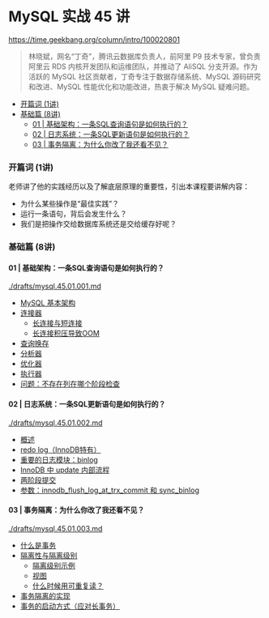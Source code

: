 # MySQL 实战 45 讲

https://time.geekbang.org/column/intro/100020801

> 林晓斌，网名“丁奇”，腾讯云数据库负责人，前阿里 P9 技术专家，曾负责阿里云 RDS 内核开发团队和运维团队，并推动了 AliSQL 分支开源。作为活跃的 MySQL 社区贡献者，丁奇专注于数据存储系统、MySQL 源码研究和改进、MySQL 性能优化和功能改进，热衷于解决 MySQL 疑难问题。


<!-- @import "[TOC]" {cmd="toc" depthFrom=3 depthTo=6 orderedList=false} -->

<!-- code_chunk_output -->

- [开篇词 (1讲)](#开篇词-1讲)
- [基础篇 (8讲)](#基础篇-8讲)
  - [01 | 基础架构：一条SQL查询语句是如何执行的？](#01-基础架构一条sql查询语句是如何执行的)
  - [02 | 日志系统：一条SQL更新语句是如何执行的？](#02-日志系统一条sql更新语句是如何执行的)
  - [03 | 事务隔离：为什么你改了我还看不见？](#03-事务隔离为什么你改了我还看不见)

<!-- /code_chunk_output -->

### 开篇词 (1讲)

老师讲了他的实践经历以及了解底层原理的重要性，引出本课程要讲解内容：
- 为什么某些操作是“最佳实践”？
- 运行一条语句，背后会发生什么？
- 我们是把操作交给数据库系统还是交给缓存好呢？

### 基础篇 (8讲)

#### 01 | 基础架构：一条SQL查询语句是如何执行的？

[./drafts/mysql.45.01.001.md](./drafts/mysql.45.01.001.md)

- [MySQL 基本架构](./drafts/mysql.45.01.001.md#mysql-基本架构)
- [连接器](./drafts/mysql.45.01.001.md#连接器)
  - [长连接与短连接](./drafts/mysql.45.01.001.md#长连接与短连接)
  - [长连接积压导致OOM](./drafts/mysql.45.01.001.md#长连接积压导致oom)
- [查询换存](./drafts/mysql.45.01.001.md#查询换存)
- [分析器](./drafts/mysql.45.01.001.md#分析器)
- [优化器](./drafts/mysql.45.01.001.md#优化器)
- [执行器](./drafts/mysql.45.01.001.md#执行器)
- [问题：不存在列在哪个阶段检查](./drafts/mysql.45.01.001.md#问题不存在列在哪个阶段检查)

#### 02 | 日志系统：一条SQL更新语句是如何执行的？

[./drafts/mysql.45.01.002.md](./drafts/mysql.45.01.002.md)

- [概述](./drafts/mysql.45.01.002.md#概述)
- [redo log（InnoDB特有）](./drafts/mysql.45.01.002.md#redo-loginnodb特有)
- [重要的日志模块：binlog](./drafts/mysql.45.01.002.md#重要的日志模块binlog)
- [InnoDB 中 update 内部流程](./drafts/mysql.45.01.002.md#innodb-中-update-内部流程)
- [两阶段提交](./drafts/mysql.45.01.002.md#两阶段提交)
- [参数：innodb_flush_log_at_trx_commit 和 sync_binlog](./drafts/mysql.45.01.002.md#参数innodb_flush_log_at_trx_commit-和-sync_binlog)

#### 03 | 事务隔离：为什么你改了我还看不见？

[./drafts/mysql.45.01.003.md](./drafts/mysql.45.01.003.md)

- [什么是事务](./drafts/mysql.45.01.003.md#什么是事务)
- [隔离性与隔离级别](./drafts/mysql.45.01.003.md#隔离性与隔离级别)
  - [隔离级别示例](./drafts/mysql.45.01.003.md#隔离级别示例)
  - [视图](./drafts/mysql.45.01.003.md#视图)
  - [什么时候用可重复读？](./drafts/mysql.45.01.003.md#什么时候用可重复读)
- [事务隔离的实现](./drafts/mysql.45.01.003.md#事务隔离的实现)
- [事务的启动方式（应对长事务）](./drafts/mysql.45.01.003.md#事务的启动方式应对长事务)
